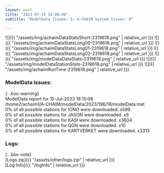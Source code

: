 ```yaml
---
layout: post
title: "2023-07-15 18:00:00"
subtitle: "ModelData Issues: 5; A-CHAIM System Issues: 0"

---
```


![]({{ "/assets/img/achaimDataStatsShort-2319618.png" | relative_url }})
![]({{ "/assets/img/achaimDataStatsLong00-2319618.png" | relative_url }})
![]({{ "/assets/img/achaimDataStatsLong01-2319618.png" | relative_url }})
![]({{ "/assets/img/achaimDataStatsLong02-2319618.png" | relative_url }})
![]({{ "/assets/img/modelDataDataStats-2319618.png" | relative_url }})
![]({{ "/assets/img/modelDataStationStats-2319618.png" | relative_url }})
![]({{ "/assets/img/achaimRunTime-2319618.png" | relative_url }})


### ModelData Issues:  
  
{: .box-warning}  
 ModelData report for 15-Jul-2023 18:15:08   
 /home2/achaim1/A-CHAIM/modelData/2023/196/18/modelData.mat   
 0% of all possible stations for IONO were downloaded. x599   
 0% of all possible stations for JASON were downloaded. x9   
 0% of all possible stations for KASI were downloaded. x3604   
 0% of all possible stations for QGN were downloaded. x10   
 0% of all possible stations for KARTVERKET were downloaded. x3313   
  


### Logs:  
  
{: .box-note}  
[Logs.zip]({{ "/assets/other/logs.zip" | relative_url }})  
[Log Info]({{ "/logInfo" | relative_url }})  
